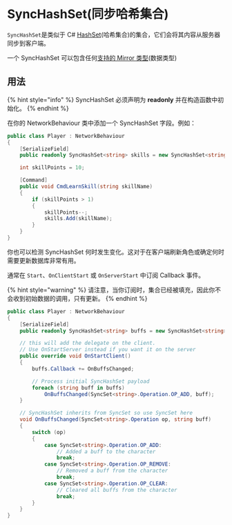 # SyncHashSet(同步哈希集合)

`SyncHashSet`是类似于 C# [HashSet](https://docs.microsoft.com/en-us/dotnet/api/system.collections.generic.hashset-1)(哈希集合)的集合，它们会将其内容从服务器同步到客户端。

一个 SyncHashSet 可以包含任何[支持的 Mirror 类型](../data-types.md)(数据类型)

## 用法 <a href="#usage" id="usage"></a>

{% hint style="info" %}
SyncHashSet 必须声明为 **readonly** 并在构造函数中初始化。
{% endhint %}

在你的 NetworkBehaviour 类中添加一个 SyncHashSet 字段。例如：

```csharp
public class Player : NetworkBehaviour
{
    [SerializeField]
    public readonly SyncHashSet<string> skills = new SyncHashSet<string>();

    int skillPoints = 10;

    [Command]
    public void CmdLearnSkill(string skillName)
    {
        if (skillPoints > 1)
        {
            skillPoints--;
            skills.Add(skillName);
        }
    }
}
```

你也可以检测 SyncHashSet 何时发生变化。这对于在客户端刷新角色或确定何时需要更新数据库非常有用。

通常在 `Start`、`OnClientStart` 或 `OnServerStart` 中订阅 Callback 事件。

{% hint style="warning" %}
请注意，当你订阅时，集合已经被填充，因此你不会收到初始数据的调用，只有更新。
{% endhint %}

```csharp
public class Player : NetworkBehaviour
{
    [SerializeField]
    public readonly SyncHashSet<string> buffs = new SyncHashSet<string>();

    // this will add the delegate on the client.
    // Use OnStartServer instead if you want it on the server
    public override void OnStartClient()
    {
        buffs.Callback += OnBuffsChanged;

        // Process initial SyncHashSet payload
        foreach (string buff in buffs)
            OnBuffsChanged(SyncSet<string>.Operation.OP_ADD, buff);
    }

    // SyncHashSet inherits from SyncSet so use SyncSet here
    void OnBuffsChanged(SyncSet<string>.Operation op, string buff)
    {
        switch (op)
        {
            case SyncSet<string>.Operation.OP_ADD:
                // Added a buff to the character
                break;
            case SyncSet<string>.Operation.OP_REMOVE:
                // Removed a buff from the character
                break;
            case SyncSet<string>.Operation.OP_CLEAR:
                // Cleared all buffs from the character
                break;
        }
    }
}
```
